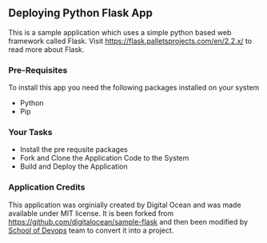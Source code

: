 ## Deploying Python Flask App 

This is a sample application which uses a simple python based web framework called Flask. Visit https://flask.palletsprojects.com/en/2.2.x/ to read more about Flask. 

### Pre-Requisites

To install this app you need the following packages installed on your system 

  * Python
  * Pip 
  
### Your Tasks

  * Install the pre requsite packages 
  * Fork and Clone the Application Code to the System
  * Build and Deploy the Application 
  

### Application Credits 

This application was orginially created by Digital Ocean and was made available under MIT license. It is been forked from https://github.com/digitalocean/sample-flask and then been modified by [School of Devops](http://www.schoolofdevops.com) team to convert it into a project. 
